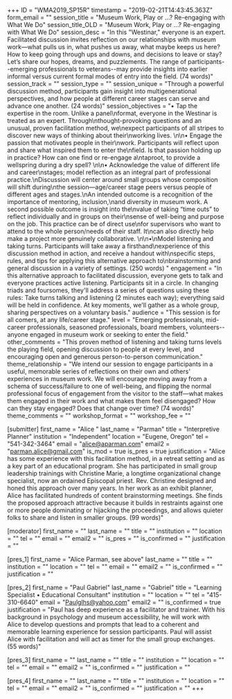 +++
ID = "WMA2019_SP15R"
timestamp = "2019-02-21T14:43:45.363Z"
form_email = ""
session_title = "Museum Work, Play or …? Re-engaging with What We Do"
session_title_OLD = "Museum Work, Play or …? Re-engaging with What We Do"
session_desc = "In this \"Westinar,\" everyone is an expert. Facilitated discussion invites reflection on our relationships with museum work—what pulls us in, what pushes us away, what maybe keeps us here? How to keep going through ups and downs, and decisions to leave or stay? Let’s share our hopes, dreams, and puzzlements. The range of participants--emerging professionals to veterans--may provide insights into earlier informal versus current formal modes of entry into the field. (74 words)"
session_track = ""
session_type = ""
session_unique = "Through a powerful discussion method, participants gain insight into multigenerational perspectives, and how people at different career stages can serve and advance one another. (24 words)"
session_objectives = "• Tap the expertise in the room. Unlike a panel\nformat, everyone in the Westinar is treated as an expert. Through\nthought-provoking questions and an unusual, proven facilitation method, we\nexpect participants of all stripes to discover new ways of thinking about their\nworking lives.    \n\n• Engage the passion that motivates people in their\nwork. Participants will reflect upon and share what inspired them to enter the\nfield. Is that passion holding up in practice? How can one find or re-engage a\ntaproot, to provide a wellspring during a dry spell? \n\n• Acknowledge the value of different life and career\nstages; model reflection as an integral part of professional practice.\nDiscussion will center around small groups whose composition will shift during\nthe session—age/career stage peers versus people of different ages and stages.\nAn intended outcome is a recognition of the importance of mentoring, inclusion,\nand diversity in museum work. A second possible outcome is insight into the\nvalue of taking “time outs” to reflect individually and in groups on their\nsense of well-being and purpose on the job. This practice can be of direct use\nfor supervisors who want to attend to the whole person/needs of their staff. It\ncan also directly help make a project more genuinely collaborative.  \n\n•\nModel listening and taking turns. Participants will take away a firsthand\nexperience of this discussion method in action, and receive a handout with\nspecific steps, rules, and tips for applying this alternative approach to\nbrainstorming and general discussion in a variety of settings. (250 words)  "
engagement = "In this alternative approach to facilitated discussion, everyone gets to talk and everyone practices active listening. Participants sit in a circle. In changing triads and foursomes, they'll address a series of questions using these rules: Take turns talking and listening (2 minutes each way); everything said will be held in confidence. At key moments, we'll gather as a whole group, sharing perspectives on a voluntary basis."
audience = "This session is for all comers, at any life/career stage."
level = "Emerging professionals, mid-career professionals, seasoned professionals, board members, volunteers--anyone engaged in museum work or seeking to enter the field."
other_comments = "This proven method of listening and taking turns levels the playing field, opening discussion to people at every level, and encouraging open and generous person-to-person communication."
theme_relationship = "We intend our session to engage participants in a useful, memorable series of reflections on their own and others' experiences in museum work. We will encourage moving away from a schema of success/failure to one of well-being, and flipping the normal professional focus of engagement from the visitor to the staff—what makes them engaged in their work and what makes them feel disengaged? How can they stay engaged? Does that change over time? (74 words)"
theme_comments = ""
workshop_format = ""
workshop_fee = ""

[submitter]
first_name = "Alice "
last_name = "Parman"
title = "Interpretive Planner"
institution = "Independent"
location = "Eugene, Oregon"
tel = "541-342-3464"
email = "alice@aparman.com"
email2 = "parman.alice@gmail.com"
is_mod = true
is_pres = true
justification = "Alice has some experience with this facilitation method, in a retreat setting and as a key part of an educational program. She has participated in small group leadership trainings with Christine Marie, a longtime organizational change specialist, now an ordained Episcopal priest. Rev. Christine designed and honed this approach over many years. In her work as an exhibit planner, Alice has facilitated hundreds of content brainstorming meetings. She finds the proposed approach attractive because it builds in restraints against one or more people dominating or hijacking the proceedings, and allows quieter folks to share and listen in smaller groups. (99 words)"

[moderator]
first_name = ""
last_name = ""
title = ""
institution = ""
location = ""
tel = ""
email = ""
email2 = ""
is_pres = ""
is_confirmed = ""
justification = ""

[pres_1]
first_name = "Alice Parman, see above"
last_name = ""
title = ""
institution = ""
location = ""
tel = ""
email = ""
email2 = ""
is_confirmed = ""
justification = ""

[pres_2]
first_name = "Paul Gabriel"
last_name = "Gabriel"
title = "Learning Specialist • Educational Consultant"
institution = ""
location = ""
tel = "415-310-6640"
email = "Paulglhs@yahoo.com"
email2 = ""
is_confirmed = true
justification = "Paul has deep experience as a facilitator and trainer. With his background in psychology and museum accessibility, he will work with Alice to develop questions and prompts that lead to a coherent and memorable learning experience for session participants. Paul will assist Alice with facilitation and will act as timer for the small group exchanges. (55 words)"

[pres_3]
first_name = ""
last_name = ""
title = ""
institution = ""
location = ""
tel = ""
email = ""
email2 = ""
is_confirmed = ""
justification = ""

[pres_4]
first_name = ""
last_name = ""
title = ""
institution = ""
location = ""
tel = ""
email = ""
email2 = ""
is_confirmed = ""
justification = ""
+++
